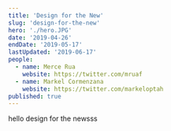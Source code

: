```yaml
---
title: 'Design for the New'
slug: 'design-for-the-new'
hero: './hero.JPG'
date: '2019-04-26'
endDate: '2019-05-17'
lastUpdated: '2019-06-17'
people:
  - name: Merce Rua
    website: https://twitter.com/mruaf
  - name: Markel Cormenzana
    website: https://twitter.com/markeloptah
published: true
---
```


hello design for the newsss

